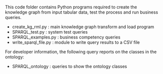 This code folder contains Python programs required to create the knowledge graph from input tabular data, test the process and run business queries.

- create_kg_rml.py : main knowledge graph transform and load program
- SPARQL_test.py : system test queries
- SPARQL_examples.py : business competency queries
- write_sparql_file.py : module to write query results to a CSV file

For developer information, the following query reports on the classes in the ontology:

- SPARQL_ontology : queries to show the ontology classes
